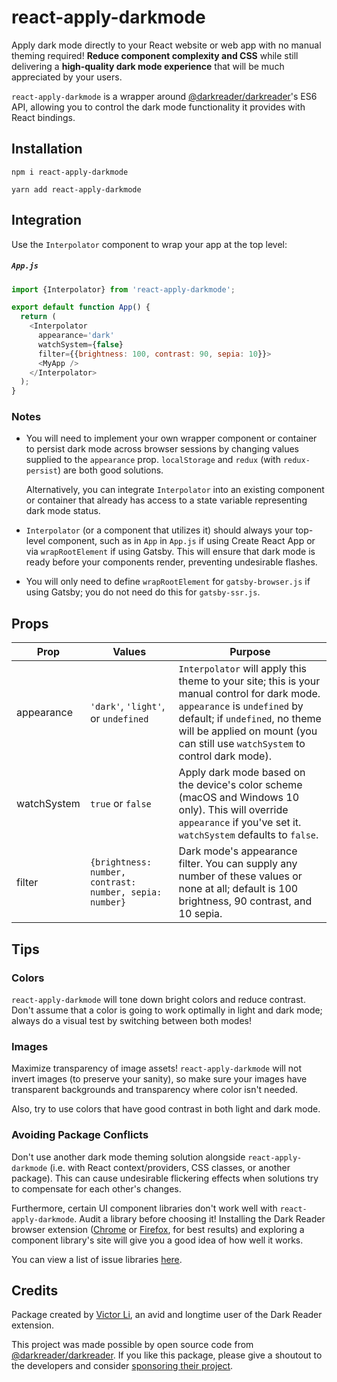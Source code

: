 # react-apply-darkmode

Apply dark mode directly to your React website or web app with no manual theming
required! **Reduce component complexity and CSS** while still delivering a
**high-quality dark mode experience** that will be much appreciated by your
users.

`react-apply-darkmode` is a wrapper around
[@darkreader/darkreader](https://github.com/darkreader/darkreader)'s ES6 API,
allowing you to control the dark mode functionality it provides with React
bindings.

## Installation

`npm i react-apply-darkmode`

`yarn add react-apply-darkmode`

## Integration

Use the `Interpolator` component to wrap your app at the top level:

##### **`App.js`**

```javascript
import {Interpolator} from 'react-apply-darkmode';

export default function App() {
  return (
    <Interpolator
      appearance='dark'
      watchSystem={false}
      filter={{brightness: 100, contrast: 90, sepia: 10}}>
      <MyApp />
    </Interpolator>
  );
}
```

### Notes

- You will need to implement your own wrapper component or container to persist
  dark mode across browser sessions by changing values supplied to the
  `appearance` prop. `localStorage` and `redux` (with `redux-persist`) are both
  good solutions.

  Alternatively, you can integrate `Interpolator` into an existing component or
  container that already has access to a state variable representing dark mode
  status.

- `Interpolator` (or a component that utilizes it) should always your top-level
  component, such as in `App` in `App.js` if using Create React App or via
  `wrapRootElement` if using Gatsby. This will ensure that dark mode is ready
  before your components render, preventing undesirable flashes.

- You will only need to define `wrapRootElement` for `gatsby-browser.js` if
  using Gatsby; you do not need do this for `gatsby-ssr.js`.

## Props

| Prop        | Values                                                  | Purpose                                                                                                                                                                                                                                         |
| ----------- | ------------------------------------------------------- | ----------------------------------------------------------------------------------------------------------------------------------------------------------------------------------------------------------------------------------------------- |
| appearance  | `'dark'`, `'light'`, or `undefined`                     | `Interpolator` will apply this theme to your site; this is your manual control for dark mode. `appearance` is `undefined` by default; if `undefined`, no theme will be applied on mount (you can still use `watchSystem` to control dark mode). |
| watchSystem | `true` or `false`                                       | Apply dark mode based on the device's color scheme (macOS and Windows 10 only). This will override `appearance` if you've set it. `watchSystem` defaults to `false`.                                                                            |
| filter      | `{brightness: number, contrast: number, sepia: number}` | Dark mode's appearance filter. You can supply any number of these values or none at all; default is 100 brightness, 90 contrast, and 10 sepia.                                                                                                  |

## Tips

### Colors

`react-apply-darkmode` will tone down bright colors and reduce contrast. Don't
assume that a color is going to work optimally in light and dark mode; always do
a visual test by switching between both modes!

### Images

Maximize transparency of image assets! `react-apply-darkmode` will not invert
images (to preserve your sanity), so make sure your images have transparent
backgrounds and transparency where color isn't needed.

Also, try to use colors that have good contrast in both light and dark mode.

### Avoiding Package Conflicts

Don't use another dark mode theming solution alongside `react-apply-darkmode`
(i.e. with React context/providers, CSS classes, or another package). This can
cause undesirable flickering effects when solutions try to compensate for each
other's changes.

Furthermore, certain UI component libraries don't work well with
`react-apply-darkmode`. Audit a library before choosing it! Installing the Dark
Reader browser extension
([Chrome](https://chrome.google.com/webstore/detail/dark-reader/eimadpbcbfnmbkopoojfekhnkhdbieeh)
or
[Firefox](https://addons.mozilla.org/en-US/firefox/addon/darkreader/?utm_source=addons.mozilla.org&utm_medium=referral&utm_content=search),
for best results) and exploring a component library's site will give you a good
idea of how well it works.

You can view a list of issue libraries
[here](https://github.com/valisoftpdx/react-apply-darkmode/wiki/Issue-Component-Libraries).

## Credits

Package created by [Victor Li](https://github.com/victorli08), an avid and
longtime user of the Dark Reader extension.

This project was made possible by open source code from
[@darkreader/darkreader](https://github.com/darkreader/darkreader). If you like
this package, please give a shoutout to the developers and consider
[sponsoring their project](https://opencollective.com/darkreader).
